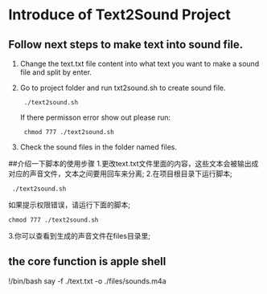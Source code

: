 # Introduce of Text2Sound Project
## Follow next steps to make text into sound file.
1. Change the text.txt file content into what text you want to make a sound file and split by enter.
2. Go to project folder and run txt2sound.sh to create sound file.

		./text2sound.sh

	If there permisson error show out please run:

		chmod 777 ./text2sound.sh

3. Check the sound files in the folder named files.

##介绍一下脚本的使用步骤
1.更改text.txt文件里面的内容，这些文本会被输出成对应的声音文件，文本之间要用回车来分离;
2.在项目根目录下运行脚本;

	 ./text2sound.sh

  如果提示权限错误，请运行下面的脚本;

	chmod 777 ./text2sound.sh 

3.你可以查看到生成的声音文件在files目录里;

## the core function is apple shell

!/bin/bash
say -f ./text.txt -o ./files/sounds.m4a 

